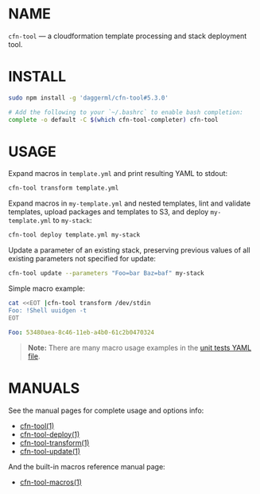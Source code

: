 <!-- vim: set ft=markdown: -->
# NAME

`cfn-tool` &mdash; a cloudformation template processing and stack deployment tool.

# INSTALL

```bash
sudo npm install -g 'daggerml/cfn-tool#5.3.0'
```

```bash
# Add the following to your `~/.bashrc` to enable bash completion:
complete -o default -C $(which cfn-tool-completer) cfn-tool
```

# USAGE

Expand macros in `template.yml` and print resulting YAML to stdout:

```bash
cfn-tool transform template.yml
```

Expand macros in `my-template.yml` and nested templates, lint and validate
templates, upload packages and templates to S3, and deploy `my-template.yml`
to `my-stack`:

```bash
cfn-tool deploy template.yml my-stack
```

Update a parameter of an existing stack, preserving previous values of all
existing parameters not specified for update:

```bash
cfn-tool update --parameters "Foo=bar Baz=baf" my-stack
```

Simple macro example:

```bash
cat <<EOT |cfn-tool transform /dev/stdin
Foo: !Shell uuidgen -t
EOT
```
```yaml
Foo: 53480aea-8c46-11eb-a4b0-61c2b0470324
```

> **Note:** There are many macro usage examples in the [unit tests YAML file][6].

# MANUALS

See the manual pages for complete usage and options info:

* [cfn-tool(1)][1]
* [cfn-tool-deploy(1)][2]
* [cfn-tool-transform(1)][3]
* [cfn-tool-update(1)][4]

And the built-in macros reference manual page:

* [cfn-tool-macros(1)][5]

[1]: http://htmlpreview.github.io/?https://github.com/daggerml/cfn-tool/blob/5.3.0/man/cfn-tool.html
[2]: http://htmlpreview.github.io/?https://github.com/daggerml/cfn-tool/blob/5.3.0/man/cfn-tool-deploy.html
[3]: http://htmlpreview.github.io/?https://github.com/daggerml/cfn-tool/blob/5.3.0/man/cfn-tool-transform.html
[4]: http://htmlpreview.github.io/?https://github.com/daggerml/cfn-tool/blob/5.3.0/man/cfn-tool-update.html
[5]: http://htmlpreview.github.io/?https://github.com/daggerml/cfn-tool/blob/5.3.0/man/cfn-tool-macros.html
[6]: https://github.com/daggerml/cfn-tool/blob/5.3.0/test/macro.tests.yml
